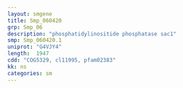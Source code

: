 ```yaml
---
layout: smgene
title: Smp_060420
grp: Smp_06
description: "phosphatidylinositide phosphatase sac1"
smp: Smp_060420.1
uniprot: "G4VJY4"
length:  1947
cdd: "COG5329, cl11995, pfam02383"
kk: ns
categories: sm
---
```

